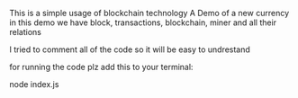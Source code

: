 This is a simple usage of blockchain technology
A Demo of a new currency
in this demo we have block, transactions, blockchain, miner and all their relations

I tried to comment all of the code so it will be easy to undrestand


for running the code plz add this to your terminal:

node index.js
